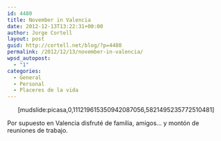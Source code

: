 ```yaml
---
id: 4480
title: November in Valencia
date: 2012-12-13T13:22:31+00:00
author: Jorge Cortell
layout: post
guid: http://cortell.net/blog/?p=4480
permalink: /2012/12/13/november-in-valencia/
wpsd_autopost:
  - "1"
categories:
  - General
  - Personal
  - Placeres de la vida
---
```

<p style="text-align: center">
  [mudslide:picasa,0,111219615350942087056,5821495235772510481]
</p>

Por supuesto en Valencia disfruté de familia, amigos... y montón de reuniones de trabajo.